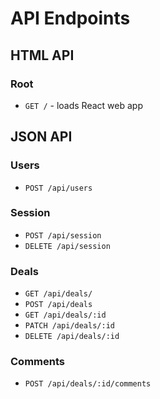 # API Endpoints

## HTML API

### Root

- `GET /` - loads React web app

## JSON API

### Users

- `POST /api/users`

### Session

- `POST /api/session`
- `DELETE /api/session`

### Deals

- `GET /api/deals/`
- `POST /api/deals`
- `GET /api/deals/:id`
- `PATCH /api/deals/:id`
- `DELETE /api/deals/:id`

### Comments

- `POST /api/deals/:id/comments`
